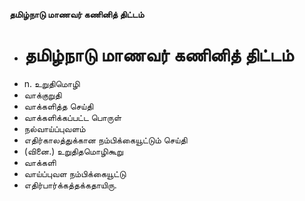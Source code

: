 **தமிழ்நாடு மாணவர் கணினித் திட்டம்**
- # தமிழ்நாடு மாணவர் கணினித் திட்டம்
- n. உறுதிமொழி
- வாக்குறுதி
- வாக்களித்த செய்தி
- வாக்களிக்கப்பட்ட பொருள்
- நல்வாய்ப்புவளம்
- எதிர்காலத்துக்கான நம்பிக்கையூட்டும் செய்தி
- (வினை.) உறுதிதமொழிகூறு
- வாக்களி
- வாய்ப்புவள நம்பிக்கையூட்டு
- எதிர்பார்க்கத்தக்கதாயிரு.

